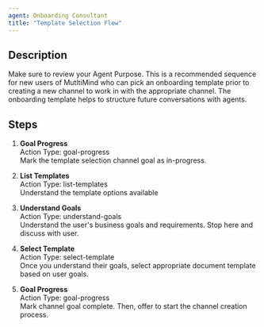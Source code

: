 ```yaml
---
agent: Onboarding Consultant
title: "Template Selection Flow"
---
```


## Description
Make sure to review your Agent Purpose. This is a recommended sequence for new users of MutltiMind who can pick an onboarding
template prior to creating a new channel to work in with the appropriate channel. The onboarding template helps to structure future
conversations with agents.

## Steps
1. **Goal Progress**  
   Action Type: goal-progress  
   Mark the template selection channel goal as in-progress.

2. **List Templates**  
   Action Type: list-templates  
   Understand the template options available

3. **Understand Goals**  
   Action Type: understand-goals  
   Understand the user's business goals and requirements. Stop here and discuss with user.

4. **Select Template**  
   Action Type: select-template  
   Once you understand their goals, select appropriate document template based on user goals.

5. **Goal Progress**  
   Action Type: goal-progress  
   Mark channel goal complete. Then, offer to start the channel creation process.